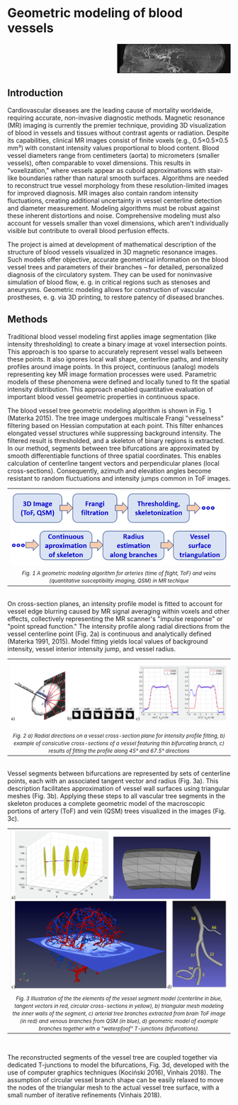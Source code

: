# Geometric modeling of blood vessels

<div align="right">
  <img src="figs/bergen_head.gif">
</div>

## Introduction

Cardiovascular diseases are the leading cause of mortality worldwide, requiring accurate, non-invasive diagnostic methods. Magnetic resonance (MR) imaging is currently the premier technique, providing 3D visualization of blood in vessels and tissues without contrast agents or radiation. Despite its capabilities, clinical MR images consist of finite voxels (e.g., 0.5×0.5×0.5 mm³) with constant intensity values proportional to blood content. Blood vessel diameters range from centimeters (aorta) to micrometers (smaller vessels), often comparable to voxel dimensions. This results in "voxelization," where vessels appear as cuboid approximations with stair-like boundaries rather than natural smooth surfaces. Algorithms are needed to reconstruct true vessel morphology from these resolution-limited images for improved diagnosis. MR images also contain random intensity fluctuations, creating additional uncertainty in vessel centerline detection and diameter measurement. Modeling algorithms must be robust against these inherent distortions and noise. Comprehensive modeling must also account for vessels smaller than voxel dimensions, which aren't individually visible but contribute to overall blood perfusion effects.

The project is aimed at development of mathematical description of the structure of blood vessels visualized in 3D magnetic resonance images. Such models offer objective, accurate geometrical information on the blood vessel trees and parameters of their branches – for detailed, personalized diagnosis of the circulatory system. They can be used for noninvasive simulation of blood flow, e. g. in critical regions such as stenoses and aneurysms. Geometric modeling allows for construction of vascular prostheses, e. g. via 3D printing, to restore patency of diseased branches.

## Methods
Traditional blood vessel modeling first applies image segmentation (like intensity thresholding) to create a binary image at voxel intersection points. This approach is too sparse to accurately represent vessel walls between these points. It also ignores local wall shape, centerline paths, and intensity profiles around image points.
In this project, continuous (analog) models representing key MR image formation processes were used. Parametric models of these phenomena were defined and locally tuned to fit the spatial intensity distribution. This approach enabled quantitative evaluation of important blood vessel geometric properties in continuous space.

The blood vessel tree geometric modeling algorithm is shown in Fig. 1 (Materka 2015). The tree image undergoes multiscale Frangi "vesselness" filtering based on Hessian computation at each point. This filter enhances elongated vessel structures while suppressing background intensity. The filtered result is thresholded, and a skeleton of binary regions is extracted. In our method, segments between tree bifurcations are approximated by smooth differentiable functions of three spatial coordinates. This enables calculation of centerline tangent vectors and perpendicular planes (local cross-sections). Consequently, azimuth and elevation angles become resistant to random fluctuations and intensity jumps common in ToF images.
<br>
<table align="center">
  <tr><td align="center"><img src="figs/fig1.png" alt="fig1"></td></tr>
  <tr><td align="center"><i><span style="font-size:smaller;">Fig. 1 A geometric modeling algorithm for arteries (time of flight, ToF) and veins (quantitative susceptibility imaging, QSM) in MR techique</span></i></td></tr>
</table>
<br>
On cross-section planes, an intensity profile model is fitted to account for vessel edge blurring caused by MR signal averaging within voxels and other effects, collectively representing the MR scanner's "impulse response" or "point spread function." The intensity profile along radial directions from the vessel centerline point (Fig. 2a) is continuous and analytically defined (Materka 1991, 2015). Model fitting yields local values of background intensity, vessel interior intensity jump, and vessel radius.
<br>
<table align="center">
  <tr><td align="center"><img src="figs/fig2.png" alt="fig2"></td></tr>
  <tr><td align="center"><i><span style="font-size:smaller;">Fig. 2 a) Radial directions on a vessel cross-section plane for intensity profile fitting, b) example of consicutive cross-sections of a vessel featuring thin bifurcating branch, c) results of fitting the profile along 45&deg; and 67.5&deg; directions</span></i></td></tr>
</table>
<br>
Vessel segments between bifurcations are represented by sets of centerline points, each with an associated tangent vector and radius (Fig. 3a). This description facilitates approximation of vessel wall surfaces using triangular meshes (Fig. 3b). Applying these steps to all vascular tree segments in the skeleton produces a complete geometric model of the macroscopic portions of artery (ToF) and vein (QSM) trees visualized in the images (Fig. 3c).
<br>
<table align="center">
  <tr><td align="center"><img src="figs/fig3.png" alt="fig3"></td></tr>
  <tr><td align="center"><i><span style="font-size:smaller;">Fig. 3 Illustration of the  the elements of the vessel segment model (centerline in blue, tangent vectors in red, circular cross-sections in yellow), b) triangular mesh modeling the inner walls of the segment, c) arterial tree branches extracted from brain ToF image (in red) and venous branches from QSM (in blue), d) geometric model of example branches together with a "waterpfoof" T-junctions (bifurcations). </span></i></td></tr>
</table>
<br>








The reconstructed segments of the vessel tree are coupled together via dedicated T-junctions to model the bifurcations, Fig. 3d, developed with the use of computer graphics techniques (Kociński 2016), Vinhais 2018). The assumption of circular vessel branch shape can be easily relaxed to move the nodes of the triangular mesh to the actual vessel tree surface, with a small number of iterative refinements (Vinhais 2018).
